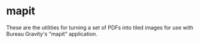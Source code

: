 # mapit

These are the utilities for turning a set of PDFs into tiled images for use with Bureau Gravity's "mapit" application.
